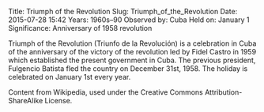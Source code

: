 Title: Triumph of the Revolution
Slug: Triumph_of_the_Revolution
Date: 2015-07-28 15:42
Years: 1960s–90
Observed by: Cuba
Held on: January 1
Significance: Anniversary of 1958 revolution

Triumph of the Revolution (Triunfo de la Revolución) is a celebration in Cuba of the anniversary of the victory of the revolution led by Fidel Castro in 1959 which established the present government in Cuba. The previous president, Fulgencio Batista fled the country on December 31st, 1958. The holiday is celebrated on January 1st every year.

Content from Wikipedia, used under the Creative Commons Attribution-ShareAlike License.
